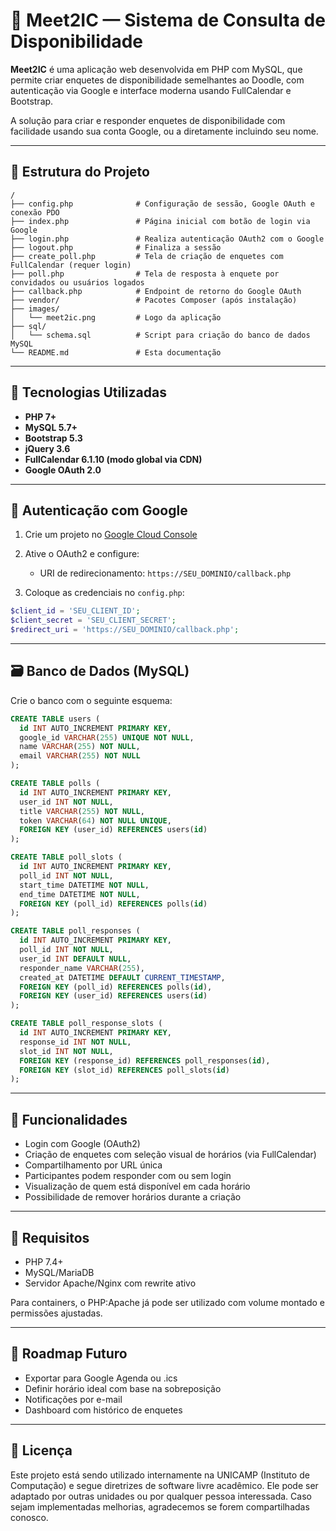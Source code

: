 # 📅 Meet2IC — Sistema de Consulta de Disponibilidade

**Meet2IC** é uma aplicação web desenvolvida em PHP com MySQL, que permite criar enquetes de disponibilidade semelhantes ao Doodle, com autenticação via Google e interface moderna usando FullCalendar e Bootstrap.

A solução para criar e responder enquetes de disponibilidade com facilidade usando sua conta Google, ou a diretamente incluindo seu nome.

---

## 📁 Estrutura do Projeto

```
/
├── config.php              # Configuração de sessão, Google OAuth e conexão PDO
├── index.php               # Página inicial com botão de login via Google
├── login.php               # Realiza autenticação OAuth2 com o Google
├── logout.php              # Finaliza a sessão
├── create_poll.php         # Tela de criação de enquetes com FullCalendar (requer login)
├── poll.php                # Tela de resposta à enquete por convidados ou usuários logados
├── callback.php            # Endpoint de retorno do Google OAuth
├── vendor/                 # Pacotes Composer (após instalação)
├── images/
│   └── meet2ic.png         # Logo da aplicação
├── sql/
│   └── schema.sql          # Script para criação do banco de dados MySQL
└── README.md               # Esta documentação
```

---

## 🧰 Tecnologias Utilizadas

* **PHP 7+**
* **MySQL 5.7+**
* **Bootstrap 5.3**
* **jQuery 3.6**
* **FullCalendar 6.1.10 (modo global via CDN)**
* **Google OAuth 2.0**

---

## 🔐 Autenticação com Google

1. Crie um projeto no [Google Cloud Console](https://console.cloud.google.com/)
2. Ative o OAuth2 e configure:

   * URI de redirecionamento: `https://SEU_DOMINIO/callback.php`
3. Coloque as credenciais no `config.php`:

```php
$client_id = 'SEU_CLIENT_ID';
$client_secret = 'SEU_CLIENT_SECRET';
$redirect_uri = 'https://SEU_DOMINIO/callback.php';
```

---

## 🗃️ Banco de Dados (MySQL)

Crie o banco com o seguinte esquema:

```sql
CREATE TABLE users (
  id INT AUTO_INCREMENT PRIMARY KEY,
  google_id VARCHAR(255) UNIQUE NOT NULL,
  name VARCHAR(255) NOT NULL,
  email VARCHAR(255) NOT NULL
);

CREATE TABLE polls (
  id INT AUTO_INCREMENT PRIMARY KEY,
  user_id INT NOT NULL,
  title VARCHAR(255) NOT NULL,
  token VARCHAR(64) NOT NULL UNIQUE,
  FOREIGN KEY (user_id) REFERENCES users(id)
);

CREATE TABLE poll_slots (
  id INT AUTO_INCREMENT PRIMARY KEY,
  poll_id INT NOT NULL,
  start_time DATETIME NOT NULL,
  end_time DATETIME NOT NULL,
  FOREIGN KEY (poll_id) REFERENCES polls(id)
);

CREATE TABLE poll_responses (
  id INT AUTO_INCREMENT PRIMARY KEY,
  poll_id INT NOT NULL,
  user_id INT DEFAULT NULL,
  responder_name VARCHAR(255),
  created_at DATETIME DEFAULT CURRENT_TIMESTAMP,
  FOREIGN KEY (poll_id) REFERENCES polls(id),
  FOREIGN KEY (user_id) REFERENCES users(id)
);

CREATE TABLE poll_response_slots (
  id INT AUTO_INCREMENT PRIMARY KEY,
  response_id INT NOT NULL,
  slot_id INT NOT NULL,
  FOREIGN KEY (response_id) REFERENCES poll_responses(id),
  FOREIGN KEY (slot_id) REFERENCES poll_slots(id)
);
```

---

## 🚀 Funcionalidades

* Login com Google (OAuth2)
* Criação de enquetes com seleção visual de horários (via FullCalendar)
* Compartilhamento por URL única
* Participantes podem responder com ou sem login
* Visualização de quem está disponível em cada horário
* Possibilidade de remover horários durante a criação

---

## 🧪 Requisitos

* PHP 7.4+
* MySQL/MariaDB
* Servidor Apache/Nginx com rewrite ativo

Para containers, o PHP\:Apache já pode ser utilizado com volume montado e permissões ajustadas.

---

## 🧭 Roadmap Futuro

* Exportar para Google Agenda ou .ics
* Definir horário ideal com base na sobreposição
* Notificações por e-mail
* Dashboard com histórico de enquetes

---

## 📝 Licença

Este projeto está sendo utilizado internamente na UNICAMP (Instituto de Computação) e segue diretrizes de software livre acadêmico. Ele pode ser adaptado por outras unidades ou por qualquer pessoa interessada. Caso sejam implementadas melhorias, agradecemos se forem compartilhadas conosco.
